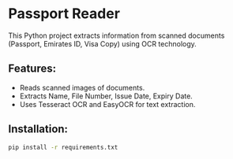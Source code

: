 # Passport Reader
This Python project extracts information from scanned documents (Passport, Emirates ID, Visa Copy) using OCR technology.

## Features:
- Reads scanned images of documents.
- Extracts Name, File Number, Issue Date, Expiry Date.
- Uses Tesseract OCR and EasyOCR for text extraction.

## Installation:
```bash
pip install -r requirements.txt
